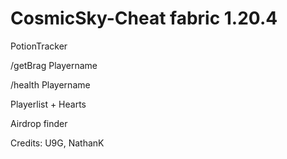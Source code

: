 # CosmicSky-Cheat fabric 1.20.4
PotionTracker

/getBrag Playername

/health Playername

Playerlist + Hearts

Airdrop finder

Credits:
U9G, NathanK
